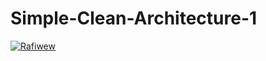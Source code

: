 # Simple-Clean-Architecture-1
[![Rafiwew](https://circleci.com/gh/rafiwew/Simple-Clean-Architecture-1.svg?style=svg)](https://circleci.com/gh/rafiwew/Simple-Clean-Architecture-1)
